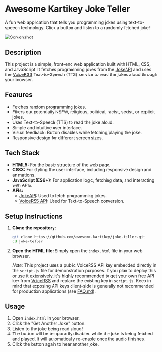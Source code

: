 # Awesome Kartikey Joke Teller

A fun web application that tells you programming jokes using text-to-speech technology. Click a button and listen to a randomly fetched joke!

![Screenshot](https://iamkartikey.vercel.app/project-screenshots/joke-teller.png)

## Description

This project is a simple, front-end web application built with HTML, CSS, and JavaScript. It fetches programming jokes from the [JokeAPI](https://v2.jokeapi.dev/) and uses the [VoiceRSS](http://www.voicerss.org/) Text-to-Speech (TTS) service to read the jokes aloud through your browser.

## Features

- Fetches random programming jokes.
- Filters out potentially NSFW, religious, political, racist, sexist, or explicit jokes.
- Uses Text-to-Speech (TTS) to read the joke aloud.
- Simple and intuitive user interface.
- Visual feedback: Button disables while fetching/playing the joke.
- Responsive design for different screen sizes.

## Tech Stack

- **HTML5:** For the basic structure of the web page.
- **CSS3:** For styling the user interface, including responsive design and animations.
- **JavaScript (ES6+):** For application logic, fetching data, and interacting with APIs.
- **APIs:**
  - [JokeAPI](https://v2.jokeapi.dev/): Used to fetch programming jokes.
  - [VoiceRSS API](http://www.voicerss.org/): Used for Text-to-Speech conversion.

## Setup Instructions

1.  **Clone the repository:**
    ```bash
    git clone https://github.com/awesome-kartikey/joke-teller.git
    cd joke-teller
    ```
2.  **Open the HTML file:**
    Simply open the `index.html` file in your web browser.

    _Note:_ This project uses a public VoiceRSS API key embedded directly in the `script.js` file for demonstration purposes. If you plan to deploy this or use it extensively, it's highly recommended to get your own free API key from [VoiceRSS](http://www.voicerss.org/registration.aspx) and replace the existing key in `script.js`. Keep in mind that exposing API keys client-side is generally not recommended for production applications (see [FAQ.md](./FAQ.md)).

## Usage

1.  Open `index.html` in your browser.
2.  Click the "Get Another Joke" button.
3.  Listen to the joke being read aloud!
4.  The button will be temporarily disabled while the joke is being fetched and played. It will automatically re-enable once the audio finishes.
5.  Click the button again to hear another joke.
